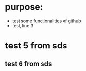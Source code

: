 # purpose:
- test some functionalities of github
- test, line 3

# test 5 from sds
## test 6 from sds
